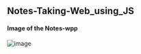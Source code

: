 ## Notes-Taking-Web_using_JS
#### Image of the Notes-wpp

![image](https://user-images.githubusercontent.com/73428540/146648487-4f77960b-4c99-47b1-aceb-de42860d49aa.png)
